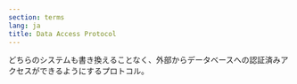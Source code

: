 ```yaml
---
section: terms
lang: ja
title: Data Access Protocol
---
```


どちらのシステムも書き換えることなく、外部からデータベースへの認証済みアクセスができるようにするプロトコル。
